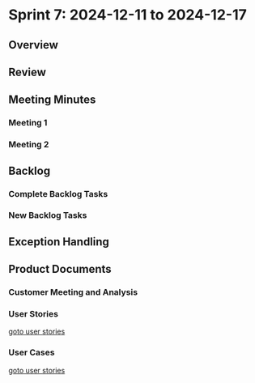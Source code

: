# Sprint 7: 2024-12-11 to 2024-12-17

## Overview

## Review

## Meeting Minutes

### Meeting 1

### Meeting 2

## Backlog

### Complete Backlog Tasks

### New Backlog Tasks

## Exception Handling

## Product Documents

### Customer Meeting and Analysis

### User Stories

[goto user stories](https://github.com/CoralCoralCoralCoral/documentation/blob/Use-Cases/sprints/sprint_7/user_stories.md)


### User Cases

[goto user stories](https://github.com/CoralCoralCoralCoral/documentation/blob/Use-Cases/sprints/sprint_7/use_cases.md)
